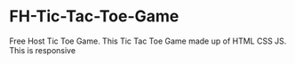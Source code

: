 # FH-Tic-Tac-Toe-Game
Free Host Tic Toe Game. This Tic Tac Toe Game made up of HTML CSS JS. This is responsive
